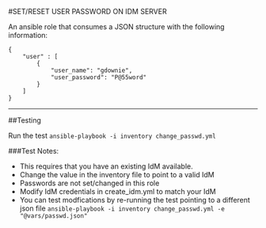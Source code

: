 #SET/RESET USER PASSWORD ON IDM SERVER

An ansible role that consumes a JSON structure with the following information:
```
{
    "user" : [
        {
            "user_name": "gdownie",
            "user_password": "P@55word"
        }
    ]
}

```

---
##Testing

Run the test ```ansible-playbook -i inventory change_passwd.yml```

###Test Notes:

* This requires that you have an existing IdM available.
* Change the value in the inventory file to point to a valid IdM
* Passwords are not set/changed in this role
* Modify IdM credentials in create_idm.yml to match your IdM
* You can test modfications by re-running the test pointing to a different json file ```ansible-playbook -i inventory change_passwd.yml -e "@vars/passwd.json"```
